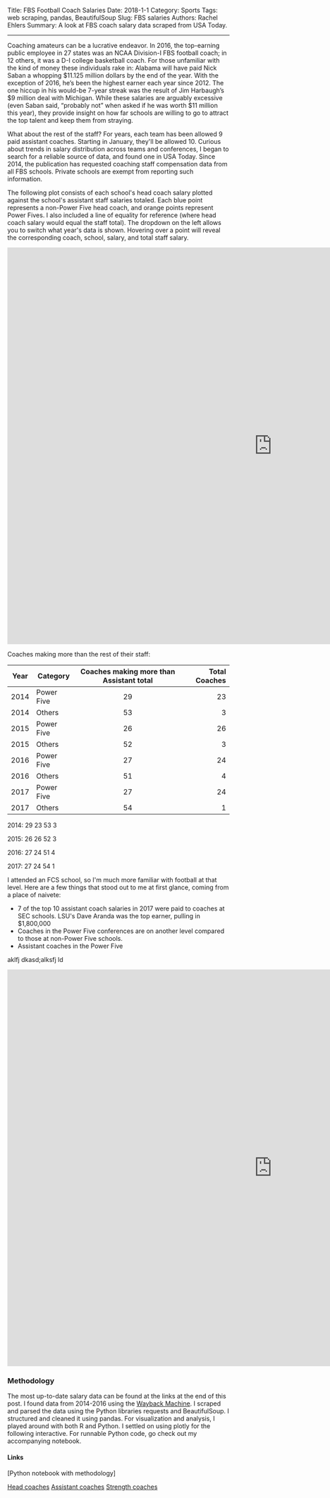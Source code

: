 Title: FBS Football Coach Salaries
Date: 2018-1-1 
Category: Sports
Tags: web scraping, pandas, BeautifulSoup
Slug: FBS salaries
Authors: Rachel Ehlers
Summary: A look at FBS coach salary data scraped from USA Today. 


---------------------------
 
Coaching amateurs can be a lucrative endeavor. In 2016, the top-earning public employee in 27 states was an NCAA Division-I FBS football coach; in 12 others, it was a D-I college basketball coach. For those unfamiliar with the kind of money these individuals rake in: Alabama will have paid Nick Saban a whopping $11.125 million dollars by the end of the year. With the exception of 2016, he’s been the highest earner each year since 2012. The one hiccup in his would-be 7-year streak was the result of Jim Harbaugh’s $9 million deal with Michigan. While these salaries are arguably excessive (even Saban said, “probably not” when asked if he was worth $11 million this year), they provide insight on how far schools are willing to go to attract the top talent and keep them from straying. 

What about the rest of the staff? For years, each team has been allowed 9 paid assistant coaches. Starting in January, they'll be allowed 10. Curious about trends in salary distribution across teams and conferences, I began to search for a reliable source of data, and found one in USA Today. Since 2014, the publication has requested coaching staff compensation data from all FBS schools. Private schools are exempt from reporting such information. 





The following plot consists of each school's head coach salary plotted against the school's assistant staff salaries totaled. Each blue point represents a non-Power Five head coach, and orange points represent Power Fives. I also included a line of equality for reference (where head coach salary would equal the staff total). The dropdown on the left allows you to switch what year's data is shown. Hovering over a point will reveal the corresponding coach, school, salary, and total staff salary. 

<iframe width="1200" height="900" frameborder="0" scrolling="no" src="https://plot.ly/~rachehlers/0.embed"></iframe>


Coaches making more than the rest of their staff: 



| Year          |Category       | Coaches making more than Assistant total| Total Coaches|
| ------------- |---------------|:-------------:| -----:|
| 2014          | Power Five    | 29  | 23 |
| 2014          | Others        |  53 | 3 |
| 2015          | Power Five    | 26 | 26 |
| 2015          | Others      |  52 | 3 |
| 2016     | Power Five | 27 | 24 |
| 2016    | Others      |  51 | 4 |
| 2017     | Power Five | 27 | 24 |
| 2017    | Others      |  54 | 1 |


2014: 
29 23
53 3

2015:
26 26
52 3

2016:
27 24
51 4

2017:
27 24
54 1
















I attended an FCS school, so I'm much more familiar with football at that level. Here are a few things that stood out to me at first glance, coming from a place of naivete:
- 7 of the top 10 assistant coach salaries in 2017 were paid to coaches at SEC schools. LSU's Dave Aranda was the top earner, pulling in $1,800,000
- Coaches in the Power Five conferences are on another level compared to those at non-Power Five schools. 
- Assistant coaches in the Power Five 



aklfj dkasd;alksfj ld

<iframe width="1200" height="900" frameborder="0" scrolling="no" src="https://plot.ly/~rachehlers/2.embed"></iframe>











### Methodology

The most up-to-date salary data can be found at the links at the end of this post. I found data from 2014-2016 using the [Wayback Machine](http://archive.org/web/). I scraped and parsed the data using the Python libraries requests and BeautifulSoup. I structured and cleaned it using pandas. For visualization and analysis, I played around with both R and Python. I settled on using plotly for the following interactive. For runnable Python code, go check out my accompanying notebook.



#### Links
[Python notebook with methodology]


[Head coaches](http://sports.usatoday.com/ncaa/salaries/) 
[Assistant coaches](http://sports.usatoday.com/ncaa/salaries/football/assistant) 
[Strength coaches](http://sports.usatoday.com/ncaa/salaries/football/strength) 





